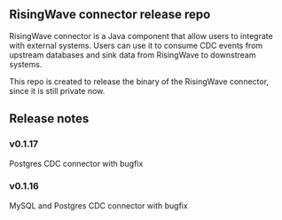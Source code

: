 ## RisingWave connector release repo

RisingWave connector is a Java component that allow users to integrate with external systems. Users can use it to consume CDC events from upstream databases and sink data from RisingWave to downstream systems.

This repo is created to release the binary of the RisingWave connector, since it is still private now.

## Release notes

### v0.1.17
Postgres CDC connector with bugfix

### v0.1.16
MySQL and Postgres CDC connector with bugfix



